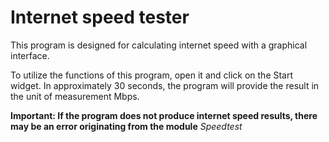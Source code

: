 # Internet speed tester
This program is designed for calculating internet speed with a graphical interface.

To utilize the functions of this program, open it and click on the Start widget. In approximately 30 seconds, the program will provide the result in the unit of measurement Mbps.

**Important: If the program does not produce internet speed results, there may be an error originating from the module** *Speedtest*